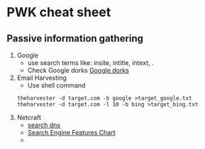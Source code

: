 # PWK cheat sheet

## Passive information gathering
1. Google
	- use search terms like: insite, intitle, intext, .    
	- Check Google dorks [Google dorks](https://www.exploit-db.com/google-hacking-database/)
2. Email Harvesting
	- Use shell command
	```shell
	theharvester -d target.com -b google >target_google.txt
	theharvester -d target.com -l 10 -b bing >target_bing.txt
	```
3. Netcraft
	- [search dns](http://searchdns.netcraft.com/)
	- [Search Engine Features Chart](http://www.searchengineshowdown.com/features/)
	- 
